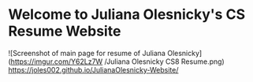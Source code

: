 
# Welcome to Juliana Olesnicky's CS Resume Website
![Screenshot of main page for resume of Juliana Olesnicky](https://imgur.com/Y62Lz7W /Juliana Olesnicky CS8 Resume.png)
 https://joles002.github.io/JulianaOlesnicky-Website/
